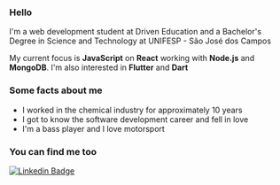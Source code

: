 ### Hello

I'm a web development student at Driven Education and a Bachelor's Degree in Science and Technology at UNIFESP - São José dos Campos

My current focus is **JavaScript** on **React** working with **Node.js** and **MongoDB**. I'm also interested in **Flutter** and **Dart**

### Some facts about me

- I worked in the chemical industry for approximately 10 years
- I got to know the software development career and fell in love
- I'm a bass player and I love motorsport

### You can find me too


[![Linkedin Badge](https://img.shields.io/badge/-LinkedIn-blue?style=flat-square&logo=Linkedin&logoColor=white&link=https://www.linkedin.com/in/ruda-rabello-da-silva/)](https://www.linkedin.com/in/ruda-rabello-da-silva//)
